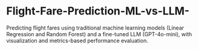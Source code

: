 # Flight-Fare-Prediction-ML-vs-LLM-
Predicting flight fares using traditional machine learning models (Linear Regression and Random Forest) and a fine-tuned LLM (GPT-4o-mini), with visualization and metrics-based performance evaluation.
